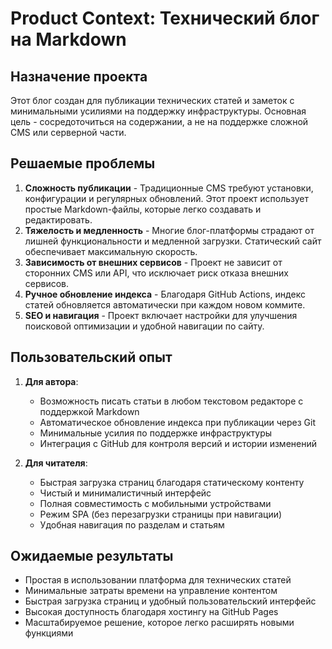 # Product Context: Технический блог на Markdown

## Назначение проекта
Этот блог создан для публикации технических статей и заметок с минимальными усилиями на поддержку инфраструктуры. Основная цель - сосредоточиться на содержании, а не на поддержке сложной CMS или серверной части.

## Решаемые проблемы
1. **Сложность публикации** - Традиционные CMS требуют установки, конфигурации и регулярных обновлений. Этот проект использует простые Markdown-файлы, которые легко создавать и редактировать.
2. **Тяжелость и медленность** - Многие блог-платформы страдают от лишней функциональности и медленной загрузки. Статический сайт обеспечивает максимальную скорость.
3. **Зависимость от внешних сервисов** - Проект не зависит от сторонних CMS или API, что исключает риск отказа внешних сервисов.
4. **Ручное обновление индекса** - Благодаря GitHub Actions, индекс статей обновляется автоматически при каждом новом коммите.
5. **SEO и навигация** - Проект включает настройки для улучшения поисковой оптимизации и удобной навигации по сайту.

## Пользовательский опыт
1. **Для автора**:
   - Возможность писать статьи в любом текстовом редакторе с поддержкой Markdown
   - Автоматическое обновление индекса при публикации через Git
   - Минимальные усилия по поддержке инфраструктуры
   - Интеграция с GitHub для контроля версий и истории изменений

2. **Для читателя**:
   - Быстрая загрузка страниц благодаря статическому контенту
   - Чистый и минималистичный интерфейс
   - Полная совместимость с мобильными устройствами
   - Режим SPA (без перезагрузки страницы при навигации)
   - Удобная навигация по разделам и статьям

## Ожидаемые результаты
- Простая в использовании платформа для технических статей
- Минимальные затраты времени на управление контентом
- Быстрая загрузка страниц и удобный пользовательский интерфейс
- Высокая доступность благодаря хостингу на GitHub Pages
- Масштабируемое решение, которое легко расширять новыми функциями 